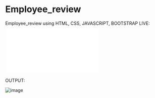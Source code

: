 # Employee_review
Employee_review using HTML, CSS, JAVASCRIPT, BOOTSTRAP
LIVE:
![link](file:///C:/Users/Admin/Desktop/new%20class%20web%20development/javascript/miniproject/emp_review/index.html)

OUTPUT:



![image](https://github.com/user-attachments/assets/f6783479-29f1-4d86-bd5a-3a07a2439c4e)

